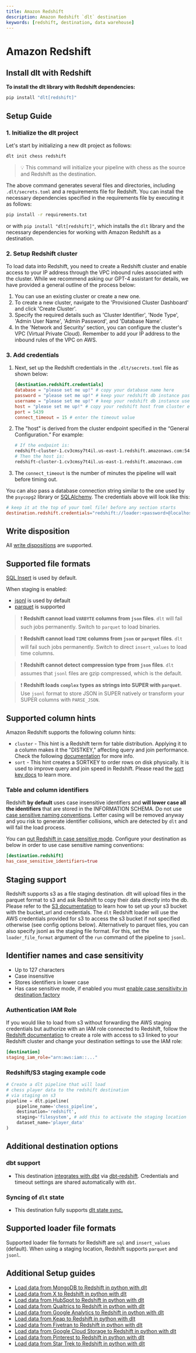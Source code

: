 ```yaml
---
title: Amazon Redshift
description: Amazon Redshift `dlt` destination
keywords: [redshift, destination, data warehouse]
---
```


# Amazon Redshift

## Install dlt with Redshift
**To install the dlt library with Redshift dependencies:**
```sh
pip install "dlt[redshift]"
```

## Setup Guide
### 1. Initialize the dlt project

Let's start by initializing a new dlt project as follows:

```sh
dlt init chess redshift
```
> 💡 This command will initialize your pipeline with chess as the source and Redshift as the destination.

The above command generates several files and directories, including `.dlt/secrets.toml` and a requirements file for Redshift. You can install the necessary dependencies specified in the requirements file by executing it as follows:
```sh
pip install -r requirements.txt
```
or with `pip install "dlt[redshift]"`, which installs the `dlt` library and the necessary dependencies for working with Amazon Redshift as a destination.

### 2. Setup Redshift cluster
To load data into Redshift, you need to create a Redshift cluster and enable access to your IP address through the VPC inbound rules associated with the cluster. While we recommend asking our GPT-4 assistant for details, we have provided a general outline of the process below:

1. You can use an existing cluster or create a new one.
2. To create a new cluster, navigate to the 'Provisioned Cluster Dashboard' and click 'Create Cluster'.
3. Specify the required details such as 'Cluster Identifier', 'Node Type', 'Admin User Name', 'Admin Password', and 'Database Name'.
4. In the 'Network and Security' section, you can configure the cluster's VPC (Virtual Private Cloud). Remember to add your IP address to the inbound rules of the VPC on AWS.

### 3. Add credentials

1. Next, set up the Redshift credentials in the `.dlt/secrets.toml` file as shown below:

    ```toml
    [destination.redshift.credentials]
    database = "please set me up!" # copy your database name here
    password = "please set me up!" # keep your redshift db instance password here
    username = "please set me up!" # keep your redshift db instance username here
    host = "please set me up!" # copy your redshift host from cluster endpoint here
    port = 5439
    connect_timeout = 15 # enter the timeout value
    ```

2. The "host" is derived from the cluster endpoint specified in the “General Configuration.” For example:

    ```sh
    # If the endpoint is:
    redshift-cluster-1.cv3cmsy7t4il.us-east-1.redshift.amazonaws.com:5439/your_database_name
    # Then the host is:
    redshift-cluster-1.cv3cmsy7t4il.us-east-1.redshift.amazonaws.com
    ```

3. The `connect_timeout` is the number of minutes the pipeline will wait before timing out.

You can also pass a database connection string similar to the one used by the `psycopg2` library or [SQLAlchemy](https://docs.sqlalchemy.org/en/20/core/engines.html#postgresql). The credentials above will look like this:
```toml
# keep it at the top of your toml file! before any section starts
destination.redshift.credentials="redshift://loader:<password>@localhost/dlt_data?connect_timeout=15"
```

## Write disposition

All [write dispositions](../../general-usage/incremental-loading#choosing-a-write-disposition) are supported.

## Supported file formats
[SQL Insert](../file-formats/insert-format) is used by default.

When staging is enabled:
* [jsonl](../file-formats/jsonl.md) is used by default
* [parquet](../file-formats/parquet.md) is supported

> ❗ **Redshift cannot load `VARBYTE` columns from `json` files**. `dlt` will fail such jobs permanently. Switch to `parquet` to load binaries.

> ❗ **Redshift cannot load `TIME` columns from `json` or `parquet` files**. `dlt` will fail such jobs permanently. Switch to direct `insert_values` to load time columns.

> ❗ **Redshift cannot detect compression type from `json` files**. `dlt` assumes that `jsonl` files are gzip compressed, which is the default.

> ❗ **Redshift loads `complex` types as strings into SUPER with `parquet`**. Use `jsonl` format to store JSON in SUPER natively or transform your SUPER columns with `PARSE_JSON`.

## Supported column hints

Amazon Redshift supports the following column hints:

- `cluster` - This hint is a Redshift term for table distribution. Applying it to a column makes it the "DISTKEY," affecting query and join performance. Check the following [documentation](https://docs.aws.amazon.com/redshift/latest/dg/c_best-practices-best-dist-key.html) for more info.
- `sort` - This hint creates a SORTKEY to order rows on disk physically. It is used to improve query and join speed in Redshift. Please read the [sort key docs](https://docs.aws.amazon.com/redshift/latest/dg/c_best-practices-sort-key.html) to learn more.

### Table and column identifiers
Redshift **by default** uses case insensitive identifiers and **will lower case all the identifiers** that are stored in the INFORMATION SCHEMA. Do not use
[case sensitive naming conventions](../../general-usage/naming-convention.md#case-sensitive-and-insensitive-destinations). Letter casing will be removed anyway and you risk to generate identifier collisions, which are detected by `dlt` and will fail the load process.

You can [put Redshift in case sensitive mode](https://docs.aws.amazon.com/redshift/latest/dg/r_enable_case_sensitive_identifier.html). Configure your destination as below in order to use case sensitive naming conventions:
```toml
[destination.redshift]
has_case_sensitive_identifiers=true
```


## Staging support

Redshift supports s3 as a file staging destination. dlt will upload files in the parquet format to s3 and ask Redshift to copy their data directly into the db. Please refer to the [S3 documentation](./filesystem.md#aws-s3) to learn how to set up your s3 bucket with the bucket_url and credentials. The `dlt` Redshift loader will use the AWS credentials provided for s3 to access the s3 bucket if not specified otherwise (see config options below). Alternatively to parquet files, you can also specify jsonl as the staging file format. For this, set the `loader_file_format` argument of the `run` command of the pipeline to `jsonl`.

## Identifier names and case sensitivity
* Up to 127 characters
* Case insensitive
* Stores identifiers in lower case
* Has case sensitive mode, if enabled you must [enable case sensitivity in destination factory](../../general-usage/destination.md#control-how-dlt-creates-table-column-and-other-identifiers)

### Authentication IAM Role

If you would like to load from s3 without forwarding the AWS staging credentials but authorize with an IAM role connected to Redshift, follow the [Redshift documentation](https://docs.aws.amazon.com/redshift/latest/mgmt/authorizing-redshift-service.html) to create a role with access to s3 linked to your Redshift cluster and change your destination settings to use the IAM role:

```toml
[destination]
staging_iam_role="arn:aws:iam::..."
```

### Redshift/S3 staging example code

```py
# Create a dlt pipeline that will load
# chess player data to the redshift destination
# via staging on s3
pipeline = dlt.pipeline(
    pipeline_name='chess_pipeline',
    destination='redshift',
    staging='filesystem', # add this to activate the staging location
    dataset_name='player_data'
)
```

## Additional destination options
### dbt support

- This destination [integrates with dbt](../transformations/dbt) via [dbt-redshift](https://github.com/dbt-labs/dbt-redshift). Credentials and timeout settings are shared automatically with `dbt`.

### Syncing of `dlt` state
- This destination fully supports [dlt state sync.](../../general-usage/state#syncing-state-with-destination)

## Supported loader file formats

Supported loader file formats for Redshift are `sql` and `insert_values` (default). When using a staging location, Redshift supports `parquet` and `jsonl`.

## Additional Setup guides
- [Load data from MongoDB to Redshift in python with dlt](https://dlthub.com/docs/pipelines/mongodb/load-data-with-python-from-mongodb-to-redshift)
- [Load data from X to Redshift in python with dlt](https://dlthub.com/docs/pipelines/x/load-data-with-python-from-x-to-redshift)
- [Load data from HubSpot to Redshift in python with dlt](https://dlthub.com/docs/pipelines/hubspot/load-data-with-python-from-hubspot-to-redshift)
- [Load data from Qualtrics to Redshift in python with dlt](https://dlthub.com/docs/pipelines/qualtrics/load-data-with-python-from-qualtrics-to-redshift)
- [Load data from Google Analytics to Redshift in python with dlt](https://dlthub.com/docs/pipelines/google_analytics/load-data-with-python-from-google_analytics-to-redshift)
- [Load data from Keap to Redshift in python with dlt](https://dlthub.com/docs/pipelines/keap/load-data-with-python-from-keap-to-redshift)
- [Load data from Fivetran to Redshift in python with dlt](https://dlthub.com/docs/pipelines/fivetran/load-data-with-python-from-fivetran-to-redshift)
- [Load data from Google Cloud Storage to Redshift in python with dlt](https://dlthub.com/docs/pipelines/filesystem-gcs/load-data-with-python-from-filesystem-gcs-to-redshift)
- [Load data from Pinterest to Redshift in python with dlt](https://dlthub.com/docs/pipelines/pinterest/load-data-with-python-from-pinterest-to-redshift)
- [Load data from Star Trek to Redshift in python with dlt](https://dlthub.com/docs/pipelines/startrek/load-data-with-python-from-startrek-to-redshift)

